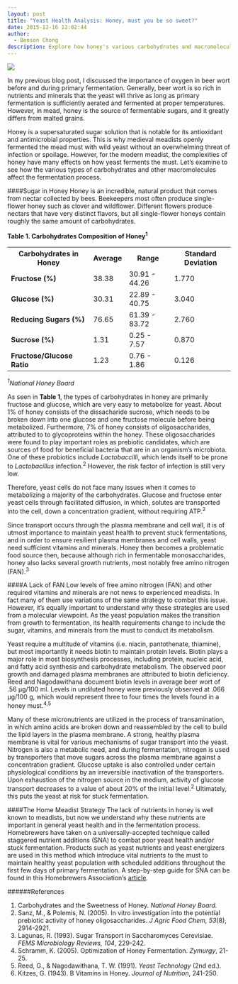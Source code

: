 ```yaml
---
layout: post
title: "Yeast Health Analysis: Honey, must you be so sweet?"
date: 2015-12-16 12:02:44
author:
  - Benson Chong
description: Explore how honey's various carbohydrates and macromolecules affect the fermentation process of mead.
---
```

<img class="img-responsive center-block" src="/assets/images/post-images/honey-yeast-health/banner.png">

In my previous blog post, I discussed the importance of oxygen in beer wort before and during primary fermentation. Generally, beer wort is so rich in nutrients and minerals that the yeast will thrive as long as primary fermentation is sufficiently aerated and fermented at proper temperatures. However, in mead, honey is the source of fermentable sugars, and it greatly differs from malted grains.

Honey is a supersaturated sugar solution that is notable for its antioxidant and antimicrobial properties. This is why medieval meadists openly fermented the mead must with wild yeast without an overwhelming threat of infection or spoilage. However, for the modern meadist, the complexities of honey have many effects on how yeast ferments the must. Let’s examine to see how the various types of carbohydrates and other macromolecules affect the fermentation process.

<!--more-->

####Sugar in Honey
Honey is an incredible, natural product that comes from nectar collected by bees. Beekeepers most often produce single-flower honey such as clover and wildflower. Different flowers produce nectars that have very distinct flavors, but all single-flower honeys contain roughly the same amount of carbohydrates.

<strong>Table 1. Carbohydrates Composition of Honey<sup href="#1">1</sup></strong>
<table class="blog-table table table-striped table-hover">
  <tr>
    <th>Carbohydrates in Honey</th>
    <th>Average</th>
    <th>Range</th>
    <th>Standard Deviation</th>
  </tr>
  <tr>
    <td><strong>Fructose (%)</strong></td>
    <td>38.38</td>
    <td>30.91 - 44.26</td>
    <td>1.770</td>
  </tr>
  <tr>
    <td><strong>Glucose (%)</strong></td>
    <td>30.31</td>
    <td>22.89 - 40.75</td>
    <td>3.040</td>
  </tr>
  <tr>
    <td><strong>Reducing Sugars (%)</strong></td>
    <td>76.65</td>
    <td>61.39 - 83.72</td>
    <td>2.760</td>
  </tr>
  <tr>
    <td><strong>Sucrose (%)</strong></td>
    <td>1.31</td>
    <td>0.25 - 7.57</td>
    <td>0.870</td>
  </tr>
  <tr>
    <td><strong>Fructose/Glucose Ratio</strong></td>
    <td>1.23</td>
    <td>0.76 - 1.86</td>
    <td>0.126</td>
  </tr>
</table>
<em href="#1"><sup>1</sup>National Honey Board</em>

As seen in **Table 1**, the types of carbohydrates in honey are primarily fructose and glucose, which are very easy to metabolize for yeast.  About 1% of honey consists of the dissacharide sucrose, which needs to be broken down into one glucose and one fructose molecule before being metabolized. Furthermore, 7% of honey consists of oligosaccharides, attributed to to glycoproteins within the honey. These oligosaccharides were found to play important roles as prebiotic candidates, which are sources of food for beneficial bacteria that are in an organism’s microbiota. One of these probiotics include *Lactobaccilli*, which lends itself to be prone to *Lactobacillus* infection.<sup href="#2">2</sup> However, the risk factor of infection is still very low.

Therefore, yeast cells do not face many issues when it comes to metabolizing a majority of the carbohydrates. Glucose and fructose enter yeast cells through facilitated diffusion, in which, solutes are transported into the cell, down a concentration gradient, without requiring ATP.<sup href="#2">2</sup>

Since transport occurs through the plasma membrane and cell wall, it is of utmost importance to maintain yeast health to prevent stuck fermentations, and in order to ensure resilient plasma membranes and cell walls, yeast need sufficient vitamins and minerals. Honey then becomes a problematic food source then, because although rich in fermentable monosaccharides, honey also lacks several growth nutrients, most notably free amino nitrogen (FAN).<sup href="#3">3</sup>

####A Lack of FAN
Low levels of free amino nitrogen (FAN) and other required vitamins and minerals are not news to experienced meadists. In fact many of them use variations of the same strategy to combat this issue. However, it’s equally important to understand why these strategies are used from a molecular viewpoint. As the yeast population makes the transition from growth to fermentation, its health requirements change to include the sugar, vitamins, and minerals from the must to conduct its metabolism.

Yeast require a multitude of vitamins (i.e. niacin, pantothenate, thiamine), but most importantly it needs biotin to maintain protein levels. Biotin plays a major role in most biosynthesis processes, including protein, nucleic acid, and fatty acid synthesis and carbohydrate metabolism. The observed poor growth and damaged plasma membranes are attributed to biotin deficiency. Reed and Nagodawithana document biotin levels in average beer wort of .56 μg/100 ml. Levels in undiluted honey were previously observed at .066 μg/100 g, which would represent three to four times the levels found in a honey must.<sup>4,5</sup>

Many of these micronutrients are utilized in the process of transamination, in which amino acids are broken down and reassembled by the cell to build the lipid layers in the plasma membrane. A strong, healthy plasma membrane is vital for various mechanisms of sugar transport into the yeast. Nitrogen is also a metabolic need, and during fermentation, nitrogen is used by transporters that move sugars across the plasma membrane against a concentration gradient. Glucose uptake is also controlled under certain physiological conditions by an irreversible inactivation of the transporters. Upon exhaustion of the nitrogen source in the medium, activity of glucose transport decreases to a value of about 20% of the initial level.<sup>2</sup> Ultimately, this puts the yeast at risk for stuck fermentation.

####The Home Meadist Strategy
The lack of nutrients in honey is well known to meadists, but now we understand why these nutrients are important in general yeast health and in the fermentation process. Homebrewers have taken on a universally-accepted technique called staggered nutrient additions (SNA) to combat poor yeast health and/or stuck fermentation. Products such as yeast nutrients and yeast energizers are used in this method which introduce vital nutrients to the must to maintain healthy yeast population with scheduled additions throughout the first few days of primary fermentation. A step-by-step guide for SNA can be found in this Homebrewers Association’s <a href="http://www.homebrewersassociation.org/how-to-brew/improve-mead-staggered-nutrient-additions/">article</a>.

######References
  1. Carbohydrates and the Sweetness of Honey. <em>National Honey Board.</em>
  2. Sanz, M., & Polemis, N. (2005). In vitro investigation into the potential prebiotic activity of honey oligosaccharides. <em>J Agric Food Chem, 53</em>(8), 2914-2921.
  3. Lagunas, R. (1993). Sugar Transport in Saccharomyces Cerevisiae. <em>FEMS Microbiology Reviews, 104</em>, 229-242.
  4. Schramm, K. (2005). Optimization of Honey Fermentation. <em>Zymurgy</em>, 21-25.
  5. Reed, G., & Nagodawithana, T. W. (1991). <em>Yeast Technology</em> (2nd ed.).
  6. Kitzes, G. (1943). B Vitamins in Honey. <em>Journal of Nutrition</em>, 241-250.
